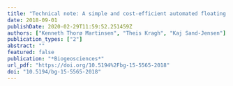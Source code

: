 ```yaml
---
title: "Technical note: A simple and cost-efficient automated floating chamber for continuous measurements of carbon dioxide gas flux on lakes"
date: 2018-09-01
publishDate: 2020-02-29T11:59:52.251459Z
authors: ["Kenneth Thorø Martinsen", "Theis Kragh", "Kaj Sand-Jensen"]
publication_types: ["2"]
abstract: ""
featured: false
publication: "*Biogeosciences*"
url_pdf: "https://doi.org/10.5194%2Fbg-15-5565-2018"
doi: "10.5194/bg-15-5565-2018"
---
```


